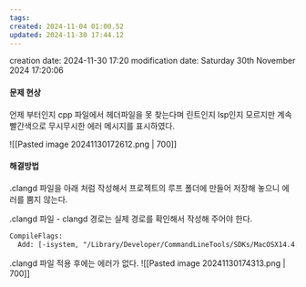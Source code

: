 ```yaml
---
tags: 
created: 2024-11-04 01:00.52
updated: 2024-11-30 17:44.12
---
```


creation date: 2024-11-30 17:20
modification date: Saturday 30th November 2024 17:20:06

#### 문제 현상
언제 부터인지 cpp 파일에서 헤더파일을 못 찾는다며 린트인지 lsp인지 모르지만 계속 빨간색으로 무시무시한 에러 메시지를 표시하였다.

![[Pasted image 20241130172612.png | 700]]


#### 해결방법
.clangd 파일을 아래 처럼 작성해서  프로젝트의 루프 폴더에 만들어 저장해 놓으니 에러를 뿜지 않는다.

.clangd 파일 - clangd 경로는 실제 경로를 확인해서 작성해 주어야 한다.

```txt
CompileFlags:
  Add: [-isystem, "/Library/Developer/CommandLineTools/SDKs/MacOSX14.4.sdk/usr/include/c++/v1/"]
```


.clangd 파일 적용 후에는 에러가 없다.
![[Pasted image 20241130174313.png | 700]]